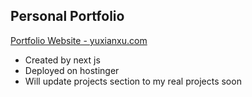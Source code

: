 ## Personal Portfolio

[Portfolio Website - yuxianxu.com](https://www.yuxianxu.com)

- Created by next js
- Deployed on hostinger
- Will update projects section to my real projects soon
